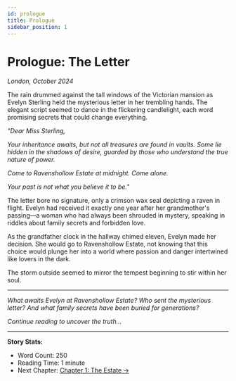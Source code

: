 ```yaml
---
id: prologue
title: Prologue
sidebar_position: 1
---
```


# Prologue: The Letter

*London, October 2024*

The rain drummed against the tall windows of the Victorian mansion as Evelyn Sterling held the mysterious letter in her trembling hands. The elegant script seemed to dance in the flickering candlelight, each word promising secrets that could change everything.

*"Dear Miss Sterling,*

*Your inheritance awaits, but not all treasures are found in vaults. Some lie hidden in the shadows of desire, guarded by those who understand the true nature of power.*

*Come to Ravenshollow Estate at midnight. Come alone.*

*Your past is not what you believe it to be."*

The letter bore no signature, only a crimson wax seal depicting a raven in flight. Evelyn had received it exactly one year after her grandmother's passing—a woman who had always been shrouded in mystery, speaking in riddles about family secrets and forbidden love.

As the grandfather clock in the hallway chimed eleven, Evelyn made her decision. She would go to Ravenshollow Estate, not knowing that this choice would plunge her into a world where passion and danger intertwined like lovers in the dark.

The storm outside seemed to mirror the tempest beginning to stir within her soul.

---

*What awaits Evelyn at Ravenshollow Estate? Who sent the mysterious letter? And what family secrets have been buried for generations?*

*Continue reading to uncover the truth...*

---

**Story Stats:**
- Word Count: 250
- Reading Time: 1 minute
- Next Chapter: [Chapter 1: The Estate →](part1/chapter1)
